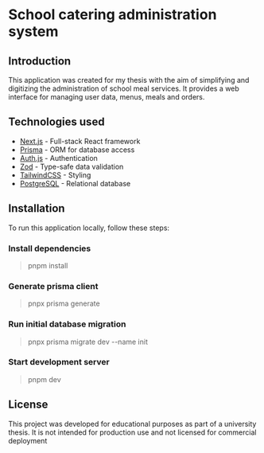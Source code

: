 # School catering administration system

## Introduction

This application was created for my thesis with the aim of simplifying and digitizing the administration of school meal services. It provides a web interface for managing user data, menus, meals and orders.

## Technologies used

- [Next.js](https://nextjs.org/) - Full-stack React framework
- [Prisma](https://www.prisma.io/) - ORM for database access
- [Auth.js](https://authjs.dev/) - Authentication
- [Zod](https://zod.dev/) - Type-safe data validation
- [TailwindCSS](https://tailwindcss.com/) - Styling
- [PostgreSQL](https://www.postgresql.org/) - Relational database

## Installation

To run this application locally, follow these steps:

### Install dependencies

> pnpm install

### Generate prisma client

> pnpx prisma generate

### Run initial database migration

> pnpx prisma migrate dev --name init

### Start development server

> pnpm dev

## License

This project was developed for educational purposes as part of a university thesis. It is not intended for production use and not licensed for commercial deployment